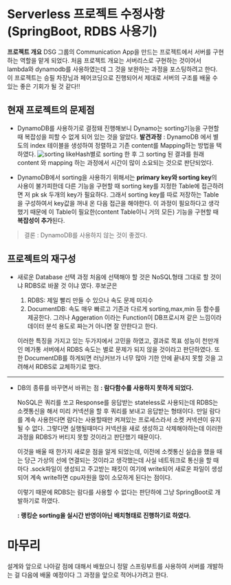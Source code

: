 # Serverless 프로젝트 수정사항(SpringBoot, RDBS 사용기)
**프로젝트 개요**
DSG 그룹의 Communication App을 만드는 프로젝트에서 서버를 구현하는 역할을 맡게 되었다. 
처음 프로젝트 개요는 서버리스로 구현하는 것이어서 lambda와 dynamodb를 사용하였는데 그 것을 보완하는 과정을 포스팅하려고 한다.
이 프로젝트는 승필 차장님과 페어코딩으로 진행되어서 제대로 서버의 구조를 배울 수 있는 좋은 기회가 될 것 같다!!

## 현재 프로젝트의 문제점
- DynamoDB를 사용하기로 결정돼 진행해보니 
Dynamo는 sorting기능을 구현할 때 복잡성을 피할 수 없게 되어 있는 것을 알았다.
	 **발견과정** : DynamoDB 에서 별도의 index 테이블을 생성하여 정렬하고 기존 content를 Mapping하는 방법을 택하였다.
 ![sorting](https://user-images.githubusercontent.com/47243329/71964991-1e8cdd80-3242-11ea-9986-030e60da2d59.PNG)
likeHash별로 sorting 한 후 그 sorting 된 결과를 원래 content 와 mapping 하는 과정에서 시간이 많이 소요되는 것으로 판단되었다.
* DynamoDB에서 sorting을 사용하기 위해서는 **primary key와 sorting key**의 사용이 불가피한데 다른 기능을 구현할 때 sorting key를 지정한 Table에 접근하려면 저 pk sk 두개의 key가 필요하다. 그래서 sorting key를 따로 저장하는 Table을 구성하여서 key값을 꺼내 온 다음 접근을 해야한다. 
이 과정이 필요하다고 생각했기 때문에 이 Table이 필요한(content Table이니 거의 모든) 기능을 구현할 때 **복잡성이 추가**된다.
> 결론 : DynamoDB를 사용하지 않는 것이 좋겠다.


## 프로젝트의 재구성
* 새로운 Database 선택 과정
처음에 선택해야 할 것은 NoSQL형태 그대로 할 것이냐 RDBS로 바꿀 것 이냐 였다. 후보군은
	1. RDBS: 제일 빨리 만들 수 있으나 속도 문제 미지수  
	2. DocumentDB: 속도 매우 빠르고 기존과 다르게 sorting,max,min 등 함수를 제공한다. 
그러나 Aggeration 이라는 Function이 DB프로시져 같은 느낌이라 데이터 분석 용도로 짜는거 아니면 잘 안한다고 한다. 

	이러한 특징을 가지고 있는 두가지에서 고민을 하였고, 결과로 목표 성능이 천만개인 메가통 서버에서 RDBS 속도는 별로 문제가 되지 않을 것이라고 판단하였다. 또한 DocumentDB를 하게되면 러닝커브가 너무 많아 기한 안에 끝내지 못할 것을 고려해서 RDBS로 교체하기로 했다. 
	
---
*   DB의 종류를 바꾸면서 바뀌는 점
	**:  람다함수를 사용하지 못하게 되었다.**
	
	NoSQL은 쿼리를 쏘고 Response를 응답받는 stateless로 사용되는데 RDBS는 소켓통신을 해서 미리 커넥션을 할 후 쿼리를 보내고 응답받는 형태이다. 만일 람다를 계속 사용한다면 람다는 사용할때만 켜져있는 프로세스라서 소켓 커넥션이 유지될 수 없다. 그렇다면 실행될때마다 커넥션을 새로 생성하고 삭제해야하는데 이러한 과정을 RDBS가 버티지 못할 것이라고 판단했기 때문이다. 
		
	이것을 배울 때 한가지 새로운 점을 알게 되었는데, 이전에 소켓통신 실습을 했을 때는 당근 가상의 선에 연결되는 것이라고 생각했는데 사실 네트워크로 통신을 할 때마다 .sock파일이 생성되고 주고받는 패킷이 여기에 write되어 새로운 파일이 생성되어 계속 write하면 cpu자원을 많이 소모하게 된다는 점이다. 
		
	이렇기 때문에 RDBS는 람다를 사용할 수 없다는 판단하에 그냥 SpringBoot로 개발하기로 하였다.
	
	**: 랭킹순 sorting을 실시간 반영이아닌 배치형태로 진행하기로 하였다.** 
	

# 마무리
설계와 앞으로 나아갈 점에 대해서 배웠으니 정말 스프링부트를 사용하여 서버를 개발하는 걸 다음에 배울 예정이다
그 과정을 앞으로 적어나가려고 한다.
